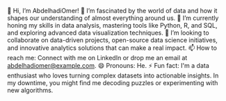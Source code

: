 👋 Hi, I’m AbdelhadiOmer!
👀 I’m fascinated by the world of data and how it shapes our understanding of almost everything around us.
🌱 I’m currently honing my skills in data analysis, mastering tools like Python, R, and SQL, and exploring advanced data visualization techniques.
💞️ I’m looking to collaborate on data-driven projects, open-source data science initiatives, and innovative analytics solutions that can make a real impact.
📫 How to reach me: Connect with me on LinkedIn or drop me an email at abdelhadiomer@example.com.
😄 Pronouns: He.
⚡ Fun fact: I'm a data enthusiast who loves turning complex datasets into actionable insights. In my downtime, you might find me decoding puzzles or experimenting with new algorithms.
